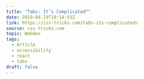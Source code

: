 ```yaml
---
title: "Tabs: It’s Complicated™"
date: 2019-04-19T19:14:53Z
link: https://css-tricks.com/tabs-its-complicated/
source: css-tricks.com
topic: Webdev
tags:
  - Article
  - accessibility
  - react
  - tabs
draft: false
---
```

